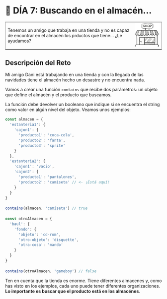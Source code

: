 # :date: DÍA 7: Buscando en el almacén...

<table frame="box">
  <tr>
    <td>Tenemos un amigo que trabaja en una tienda y no es capaz de encontrar en el almacén los prductos que tiene... ¿Le ayudamos?</td>
    <td align="center"><a href="https://adventjs.dev/challenges/07"><img src="../images/shop.png" width="190"/></a></td>
  </tr>
</table>

## Descripción del Reto

Mi amigo Dani está trabajando en una tienda y con la llegada de las navidades tiene el almacén hecho un desastre y no encuentra nada.

Vamos a crear una función `contains` que recibe dos parámetros: un objeto que define el almacén y el producto que buscamos.

La función debe devolver un booleano que indique si se encuentra el string como valor en algún nivel del objeto. Veamos unos ejemplos:

```js
const almacen = {
  'estanteria1': {
    'cajon1': {
      'producto1': 'coca-cola',
      'producto2': 'fanta',
      'producto3': 'sprite'
    }
  },
  'estanteria2': {
    'cajon1': 'vacio',
    'cajon2': {
      'producto1': 'pantalones',
      'producto2': 'camiseta' // <- ¡Está aquí!
    }
  }
}
            
contains(almacen, 'camiseta') // true

const otroAlmacen = {
  'baul': {
    'fondo': {
      'objeto': 'cd-rom',
      'otro-objeto': 'disquette',
      'otra-cosa': 'mando'
    }
  }
}
  
contains(otroAlmacen, 'gameboy') // false
```

Ten en cuenta que la tienda es enorme. Tiene diferentes almacenes y, como has visto en los ejemplos, cada uno puede tener diferentes organizaciones. **Lo importante es buscar que el producto está en los almacénes**.
